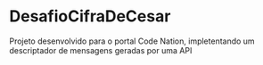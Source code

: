 # DesafioCifraDeCesar
Projeto desenvolvido para o portal Code Nation, impletentando um descriptador de mensagens geradas por uma API
